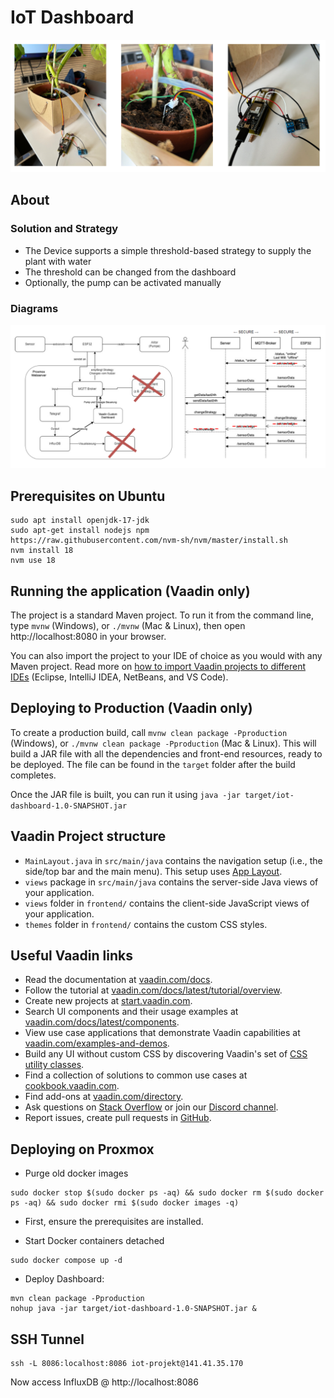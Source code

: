 # IoT Dashboard

![project.png](docs/project.png)

## About

### Solution and Strategy
- The Device supports a simple threshold-based strategy to supply the plant with water
- The threshold can be changed from the dashboard
- Optionally, the pump can be activated manually

### Diagrams
![diagrams.png](docs/diagrams.png)

## Prerequisites on Ubuntu
```
sudo apt install openjdk-17-jdk
sudo apt-get install nodejs npm
https://raw.githubusercontent.com/nvm-sh/nvm/master/install.sh
nvm install 18
nvm use 18
```

## Running the application (Vaadin only)

The project is a standard Maven project. To run it from the command line,
type `mvnw` (Windows), or `./mvnw` (Mac & Linux), then open
http://localhost:8080 in your browser.

You can also import the project to your IDE of choice as you would with any
Maven project. Read more on [how to import Vaadin projects to different IDEs](https://vaadin.com/docs/latest/guide/step-by-step/importing) (Eclipse, IntelliJ IDEA, NetBeans, and VS Code).

## Deploying to Production (Vaadin only)

To create a production build, call `mvnw clean package -Pproduction` (Windows),
or `./mvnw clean package -Pproduction` (Mac & Linux).
This will build a JAR file with all the dependencies and front-end resources,
ready to be deployed. The file can be found in the `target` folder after the build completes.

Once the JAR file is built, you can run it using
`java -jar target/iot-dashboard-1.0-SNAPSHOT.jar`

## Vaadin Project structure

- `MainLayout.java` in `src/main/java` contains the navigation setup (i.e., the
  side/top bar and the main menu). This setup uses
  [App Layout](https://vaadin.com/docs/components/app-layout).
- `views` package in `src/main/java` contains the server-side Java views of your application.
- `views` folder in `frontend/` contains the client-side JavaScript views of your application.
- `themes` folder in `frontend/` contains the custom CSS styles.

## Useful Vaadin links

- Read the documentation at [vaadin.com/docs](https://vaadin.com/docs).
- Follow the tutorial at [vaadin.com/docs/latest/tutorial/overview](https://vaadin.com/docs/latest/tutorial/overview).
- Create new projects at [start.vaadin.com](https://start.vaadin.com/).
- Search UI components and their usage examples at [vaadin.com/docs/latest/components](https://vaadin.com/docs/latest/components).
- View use case applications that demonstrate Vaadin capabilities at [vaadin.com/examples-and-demos](https://vaadin.com/examples-and-demos).
- Build any UI without custom CSS by discovering Vaadin's set of [CSS utility classes](https://vaadin.com/docs/styling/lumo/utility-classes). 
- Find a collection of solutions to common use cases at [cookbook.vaadin.com](https://cookbook.vaadin.com/).
- Find add-ons at [vaadin.com/directory](https://vaadin.com/directory).
- Ask questions on [Stack Overflow](https://stackoverflow.com/questions/tagged/vaadin) or join our [Discord channel](https://discord.gg/MYFq5RTbBn).
- Report issues, create pull requests in [GitHub](https://github.com/vaadin).

## Deploying on Proxmox
- Purge old docker images
```
sudo docker stop $(sudo docker ps -aq) && sudo docker rm $(sudo docker ps -aq) && sudo docker rmi $(sudo docker images -q)
```

- First, ensure the prerequisites are installed.

- Start Docker containers detached
```
sudo docker compose up -d
```


- Deploy Dashboard:
```
mvn clean package -Pproduction
nohup java -jar target/iot-dashboard-1.0-SNAPSHOT.jar &
```

## SSH Tunnel
```
ssh -L 8086:localhost:8086 iot-projekt@141.41.35.170
```

Now access InfluxDB @ http://localhost:8086
